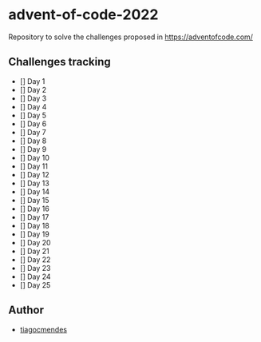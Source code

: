 # advent-of-code-2022
Repository to solve the challenges proposed in https://adventofcode.com/


## Challenges tracking

- [] Day 1
- [] Day 2
- [] Day 3
- [] Day 4
- [] Day 5
- [] Day 6
- [] Day 7
- [] Day 8
- [] Day 9
- [] Day 10
- [] Day 11
- [] Day 12
- [] Day 13
- [] Day 14
- [] Day 15
- [] Day 16
- [] Day 17
- [] Day 18
- [] Day 19
- [] Day 20
- [] Day 21
- [] Day 22
- [] Day 23
- [] Day 24
- [] Day 25

## Author
* [tiagocmendes](https://github.com/tiagocmendes)
